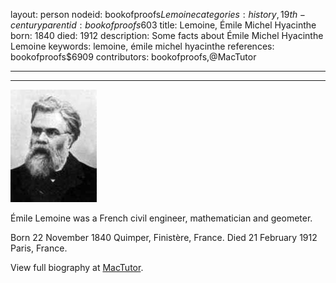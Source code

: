layout: person
nodeid: bookofproofs$Lemoine
categories: history,19th-century
parentid: bookofproofs$603
title: Lemoine, Émile Michel Hyacinthe
born: 1840
died: 1912
description: Some facts about Émile Michel Hyacinthe Lemoine
keywords: lemoine, émile michel hyacinthe
references: bookofproofs$6909
contributors: bookofproofs,@MacTutor

---


---

![Lemoine.jpg](https://github.com/bookofproofs/bookofproofs.github.io/blob/main/_sources/_assets/images/portraits/Lemoine.jpg?raw=true)

Émile  Lemoine  was a French civil engineer, mathematician and geometer.

Born 22 November 1840 Quimper, Finistère, France. Died 21 February 1912 Paris, France.


View full biography at [MacTutor](https://mathshistory.st-andrews.ac.uk/Biographies/Lemoine/).